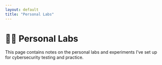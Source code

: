 ```yaml
---
layout: default
title: "Personal Labs"
---
```


# 🧑‍🔬 Personal Labs

This page contains notes on the personal labs and experiments I’ve set up for cybersecurity testing and practice.
